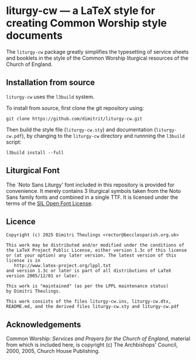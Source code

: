 # liturgy-cw — a LaTeX style for creating Common Worship style documents

The `liturgy-cw` package greatly simplifies the typesetting of service
sheets and booklets in the style of the Common Worship liturgical
resources of the Church of England.

## Installation from source

`liturgy-cw` uses the `l3build` system.

To install from source, first clone the git repository using:

```
git clone https://github.com/dimitrit/liturgy-cw.git
```

Then build the style file (`liturgy-cw.sty`) and documentation (`liturgy-cw.pdf`),
by changing to the `liturgy-cw` directory and runnning the `l3build` script:

```
l3build install --full
```

## Liturgical Font

The `Noto Sans Liturgy' font included in this repository is provided for
convenience. It merely contains 3 liturgical symbols taken from the Noto
Sans family fonts and combined in a single TTF. It is licensed under the 
terms of the [SIL Open Font License](https://github.com/notofonts/notofonts.github.io/blob/main/fonts/LICENSE).

## Licence

```
Copyright (c) 2025 Dimitri Theulings <rector@becclesparish.org.uk>

This work may be distributed and/or modified under the conditions of
the LaTeX Project Public License, either version 1.3c of this license
or (at your option) any later version. The latest version of this
license is in
   http://www.latex-project.org/lppl.txt
and version 1.3c or later is part of all distributions of LaTeX
version 2005/12/01 or later.

This work is "maintained" (as per the LPPL maintenance status)
by Dimitri Theulings.

This work consists of the files liturgy-cw.ins, liturgy-cw.dtx,
README.md, and the derived files liturgy-cw.sty and liturgy-cw.pdf
```

## Acknowledgements

Common Worship: _Services and Prayers for the Church of England_, 
material from which is included here, is copyright (c) The Archbishops' 
Council, 2000, 2005, Church House Publishing.
